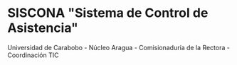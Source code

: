 # SISCONA "Sistema de Control de Asistencia"
Universidad de Carabobo - Núcleo Aragua - Comisionaduría de la Rectora - Coordinación TIC
